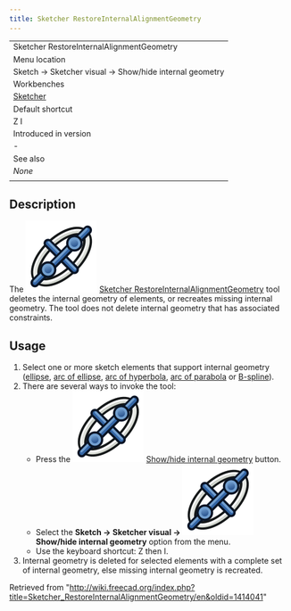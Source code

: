 ```yaml
---
title: Sketcher RestoreInternalAlignmentGeometry
---
```


|                                                        |
| ------------------------------------------------------ |
| Sketcher RestoreInternalAlignmentGeometry              |
| Menu location                                          |
| Sketch → Sketcher visual → Show/hide internal geometry |
| Workbenches                                            |
| [Sketcher](/Sketcher_Workbench "Sketcher Workbench")   |
| Default shortcut                                       |
| Z I                                                    |
| Introduced in version                                  |
| -                                                      |
| See also                                               |
| _None_                                                 |
|                                                        |

## Description

The ![](/src/assets/images/Sketcher_RestoreInternalAlignmentGeometry.svg) [Sketcher RestoreInternalAlignmentGeometry](/Sketcher_RestoreInternalAlignmentGeometry "Sketcher RestoreInternalAlignmentGeometry") tool deletes the internal geometry of elements, or recreates missing internal geometry. The tool does not delete internal geometry that has associated constraints.

## Usage

1. Select one or more sketch elements that support internal geometry ([ellipse](/Sketcher_CreateEllipseByCenter "Sketcher CreateEllipseByCenter"), [arc of ellipse](/Sketcher_CreateArcOfEllipse "Sketcher CreateArcOfEllipse"), [arc of hyperbola](/Sketcher_CreateArcOfHyperbola "Sketcher CreateArcOfHyperbola"), [arc of parabola](/Sketcher_CreateArcOfParabola "Sketcher CreateArcOfParabola") or [B-spline](/Sketcher_CreateBSpline "Sketcher CreateBSpline")).
2. There are several ways to invoke the tool:
   - Press the ![](/src/assets/images/Sketcher_RestoreInternalAlignmentGeometry.svg) [Show/hide internal geometry](/Sketcher_RestoreInternalAlignmentGeometry "Sketcher RestoreInternalAlignmentGeometry") button.
   - Select the **Sketch → Sketcher visual → ![](/src/assets/images/Sketcher_RestoreInternalAlignmentGeometry.svg) Show/hide internal geometry** option from the menu.
   - Use the keyboard shortcut: Z then I.
3. Internal geometry is deleted for selected elements with a complete set of internal geometry, else missing internal geometry is recreated.

Retrieved from "<http://wiki.freecad.org/index.php?title=Sketcher_RestoreInternalAlignmentGeometry/en&oldid=1414041>"
